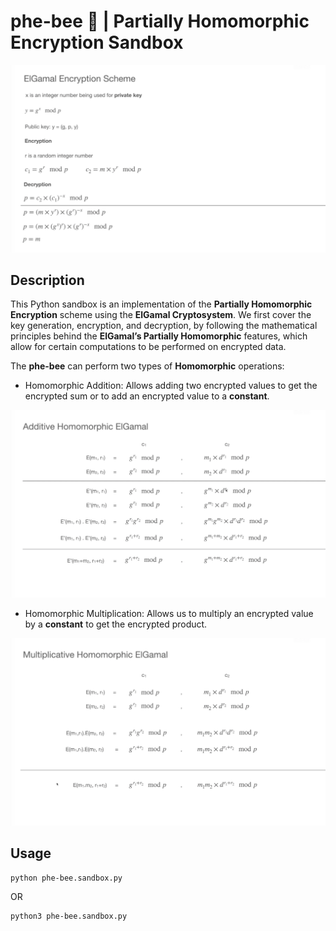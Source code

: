 # phe-bee 🐝 | Partially Homomorphic Encryption Sandbox

![ElGamal Encryption Scheme](./ElGamal-Encryption-Scheme.png "ElGamal Encryption Scheme")

## Description

This Python sandbox is an implementation of the **Partially Homomorphic Encryption** scheme using the **ElGamal Cryptosystem**. We first cover the key generation, encryption, and decryption, by following the mathematical principles behind the **ElGamal’s Partially Homomorphic** features, which allow for certain computations to be performed on encrypted data.

The **phe-bee** can perform two types of **Homomorphic** operations:

* Homomorphic Addition: Allows adding two encrypted values to get the encrypted sum or to add an encrypted value to a **constant**.

![ElGamal Additive Homomorphic](./ElGamal-Additive-Homomorphic.png "ElGamal Additive Homomorphic")

* Homomorphic Multiplication: Allows us to multiply an encrypted value by a **constant** to get the encrypted product.

![ElGamal Multiplicative Homomorphic](./ElGamal-Multiplicative-Homomorphic.png "ElGamal Multiplicative Homomorphic")

## Usage

```console
python phe-bee.sandbox.py
```

OR

```console
python3 phe-bee.sandbox.py
```
